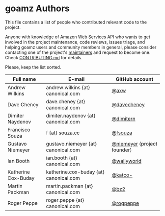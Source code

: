 goamz Authors
=============

This file contains a list of people who contributed relevant code to the project.

Anyone with knowledge of Amazon Web Services API who wants to get
involved in the project maintenance, code reviews, issues triage, and
helping goamz users and community members in general, please consider
contacting one of the project's [maintainers](https://github.com/orgs/go-amz/people) and request to become one. Check [CONTRIBUTING.md](CONTRIBUTING.md) for details.

Please, keep the list sorted.

Full name | E-mail | GitHub account
----------|--------|---------------
Andrew Wilkins | andrew.wilkins {at} canonical.com | [@axw](http://github.com/axw)
Dave Cheney | dave.cheney {at} canonical.com | [@davecheney](http://github.com/davecheney)
Dimiter Naydenov | dimiter.naydenov {at} canonical.com | [@dimitern](http://github.com/dimitern)
Francisco Souza | f {at} souza.cc | [@fsouza](https://github.com/fsouza)
Gustavo Niemeyer | gustavo.niemeyer {at} canonical.com | [@niemeyer](http://github.com/niemeyer) (project founder)
Ian Booth | ian.booth {at} canonical.com | [@wallyworld](http://github.com/wallyworld)
Katherine Cox-Buday | katherine.cox-buday {at} canonical.com | [@katco-](http://github.com/katco-)
Martin Packman | martin.packman {at} canonical.com | [@bz2](http://github.com/bz2)
Roger Peppe | roger.peppe {at} canonical.com | [@rogpeppe](http://github.com/rogpeppe)
